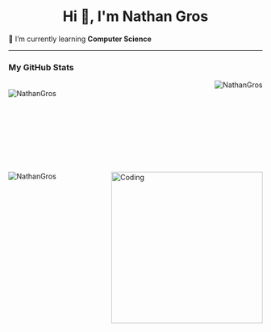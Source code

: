 <h1 align="center">Hi 👋, I'm Nathan Gros</h1>

🌱 I’m currently learning **Computer Science**
<br>

------------

<p>
  <h3>My GitHub Stats</h3>
  <img align="right" src="https://github-readme-streak-stats.herokuapp.com/?user=NathanGros&theme=dark" alt="NathanGros" />
  <br>
  <img align="left" src="https://github-readme-stats.vercel.app/api/top-langs?username=NathanGros&show_icons=true&theme=dark&locale=en&layout=compact" alt="NathanGros" />
</p>

<br><br><br><br><br><br><br><br>

<p>&nbsp;
  <img align="right" alt="Coding" width="300" src="https://cdn.dribbble.com/users/1277312/screenshots/14733298/media/39b1045e593737587dd60e42c8422d1f.gif" >
  <img align="left" src="https://github-readme-stats.vercel.app/api?username=NathanGros&show_icons=true&theme=dark&locale=en" alt="NathanGros" />
</p>

